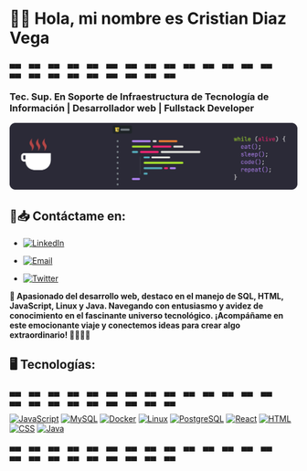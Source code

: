 # 👋🏻 Hola, mi nombre es Cristian Diaz Vega
▄▄ ▄▄ ▄▄ ▄▄ ▄▄ ▄▄ ▄▄ ▄▄ ▄▄ ▄▄ ▄▄ ▄▄ ▄▄ ▄▄ ▄▄ ▄▄ ▄▄ ▄▄ ▄▄ ▄▄ ▄▄ ▄▄ ▄▄ 
### Tec. Sup. En Soporte de Infraestructura de Tecnología de Información | Desarrollador web | Fullstack Developer

![./code.png](https://github.com/crisvegadiaz/crisvegadiaz/blob/main/code.png)

## 📨📥 Contáctame en:

- [![LinkedIn](https://img.shields.io/badge/LinkedIn-0077B5?style=for-the-badge&logo=linkedin&logoColor=white&labelColor=101010)](https://www.linkedin.com/in/cristian-diaz-vega-7a186521b/)

- [![Email](https://img.shields.io/badge/Email-D14836?style=for-the-badge&logo=gmail&logoColor=white&labelColor=101010)](alexander85vega@gmail.com)

- [![Twitter](https://img.shields.io/badge/Twitter-1DA1F2?style=for-the-badge&logo=twitter&logoColor=white&labelColor=101010)](https://twitter.com/cristiandiazve3)

**🚀 Apasionado del desarrollo web, destaco en el manejo de SQL, HTML, JavaScript, Linux y Java. Navegando con entusiasmo y avidez de conocimiento en el fascinante universo tecnológico. ¡Acompáñame en este emocionante viaje y conectemos ideas para crear algo extraordinario! 👩🏻‍💻💡**



## 🖥️ Tecnologías:

▄▄ ▄▄ ▄▄ ▄▄ ▄▄ ▄▄ ▄▄ ▄▄ ▄▄ ▄▄ ▄▄ ▄▄ ▄▄ ▄▄ ▄▄ ▄▄ ▄▄ ▄▄ ▄▄ ▄▄ ▄▄ ▄▄ ▄▄ 

[![JavaScript](https://img.shields.io/badge/JavaScript-F7DF1E?style=for-the-badge&logo=javascript&logoColor=white&labelColor=101010)]()
[![MySQL](https://img.shields.io/badge/MySQL-4479A1?style=for-the-badge&logo=mysql&logoColor=white&labelColor=101010)]()
[![Docker](https://img.shields.io/badge/Docker-blue?style=for-the-badge&logo=docker&logoColor=white&labelColor=101010)]()
[![Linux](https://img.shields.io/badge/Linux-black?style=for-the-badge&logo=linux&logoColor=white&labelColor=101010)]() 
[![PostgreSQL](https://img.shields.io/badge/PostgreSQL-blue?style=for-the-badge&logo=postgresql&logoColor=white&labelColor=101010)]() 
[![React](https://img.shields.io/badge/React-blue?style=for-the-badge&logo=react&logoColor=white&labelColor=101010)]()
[![HTML](https://img.shields.io/badge/HTML5-E34F26?style=for-the-badge&logo=html5&logoColor=white&labelColor=101010)]() 
[![CSS](https://img.shields.io/badge/CSS3-1572B6?style=for-the-badge&logo=css3&logoColor=white&labelColor=101010)]()
[![Java](https://img.shields.io/badge/Java-orange?style=for-the-badge&logo=java&logoColor=white&labelColor=101010)]()

▄▄ ▄▄ ▄▄ ▄▄ ▄▄ ▄▄ ▄▄ ▄▄ ▄▄ ▄▄ ▄▄ ▄▄ ▄▄ ▄▄ ▄▄ ▄▄ ▄▄ ▄▄ ▄▄ ▄▄ ▄▄ ▄▄ ▄▄ 


